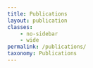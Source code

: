 ```yaml
---
title: Publications
layout: publication
classes:
    - no-sidebar
    - wide
permalink: /publications/
taxonomy: Publications
---
```

